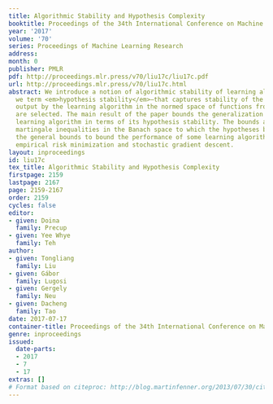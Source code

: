 ```yaml
---
title: Algorithmic Stability and Hypothesis Complexity
booktitle: Proceedings of the 34th International Conference on Machine Learning
year: '2017'
volume: '70'
series: Proceedings of Machine Learning Research
address: 
month: 0
publisher: PMLR
pdf: http://proceedings.mlr.press/v70/liu17c/liu17c.pdf
url: http://proceedings.mlr.press/v70/liu17c.html
abstract: We introduce a notion of algorithmic stability of learning algorithms—that
  we term <em>hypothesis stability</em>—that captures stability of the hypothesis
  output by the learning algorithm in the normed space of functions from which hypotheses
  are selected. The main result of the paper bounds the generalization error of any
  learning algorithm in terms of its hypothesis stability. The bounds are based on
  martingale inequalities in the Banach space to which the hypotheses belong. We apply
  the general bounds to bound the performance of some learning algorithms based on
  empirical risk minimization and stochastic gradient descent.
layout: inproceedings
id: liu17c
tex_title: Algorithmic Stability and Hypothesis Complexity
firstpage: 2159
lastpage: 2167
page: 2159-2167
order: 2159
cycles: false
editor:
- given: Doina
  family: Precup
- given: Yee Whye
  family: Teh
author:
- given: Tongliang
  family: Liu
- given: Gábor
  family: Lugosi
- given: Gergely
  family: Neu
- given: Dacheng
  family: Tao
date: 2017-07-17
container-title: Proceedings of the 34th International Conference on Machine Learning
genre: inproceedings
issued:
  date-parts:
  - 2017
  - 7
  - 17
extras: []
# Format based on citeproc: http://blog.martinfenner.org/2013/07/30/citeproc-yaml-for-bibliographies/
---
```


